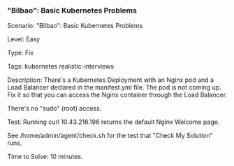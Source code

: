 <h3>"Bilbao": Basic Kubernetes Problems</h3>

Scenario: "Bilbao": Basic Kubernetes Problems

Level: Easy

Type: Fix

Tags: kubernetes   realistic-interviews  

Description: There's a Kubernetes Deployment with an Nginx pod and a Load Balancer declared in the manifest.yml file. The pod is not coming up. Fix it so that you can access the Nginx container through the Load Balancer.

There's no "sudo" (root) access.

Test: Running curl 10.43.216.196 returns the default Nginx Welcome page.

See /home/admin/agent/check.sh for the test that "Check My Solution" runs.

Time to Solve: 10 minutes.